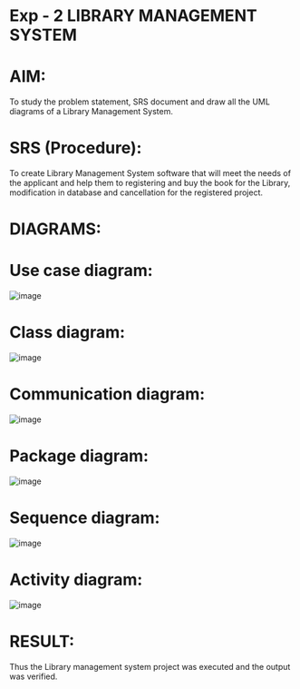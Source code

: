 # Exp - 2 LIBRARY MANAGEMENT SYSTEM

# AIM:
To study the problem statement, SRS document and draw all the UML diagrams of a Library Management System.
# SRS (Procedure):
To create Library Management System software that will meet the needs of the applicant and help them to registering and buy the book for the Library, modification in database and cancellation for the registered project.
# DIAGRAMS:
# Use case diagram:
![image](https://github.com/user-attachments/assets/926b8981-aabf-4cd4-81a9-c679bd841392)
# Class diagram:
![image](https://github.com/user-attachments/assets/8842edf6-f64c-45c0-89e0-51228d5b5262)
# Communication diagram:
![image](https://github.com/user-attachments/assets/d66b720e-f05e-446c-9cf2-c667d03e715e)
# Package diagram:
![image](https://github.com/user-attachments/assets/f8b71ab0-40a8-447a-bb8d-a428d37df67e)
# Sequence diagram:
![image](https://github.com/user-attachments/assets/bba3bc8f-7767-4b3e-a803-b962cdcb5aa7)
# Activity diagram:
![image](https://github.com/user-attachments/assets/72c2a0ea-d6d1-4d8c-a2b5-1382e980e97e)
# RESULT:
Thus the Library management system project was executed and the output was verified.
